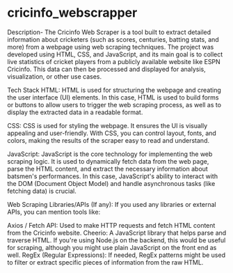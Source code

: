 # cricinfo_webscrapper

Description- The Cricinfo Web Scraper is a tool built to extract detailed information about cricketers (such as scores, centuries, batting stats, and more) from a webpage using web scraping techniques. The project was developed using HTML, CSS, and JavaScript, and its main goal is to collect live statistics of cricket players from a publicly available website like ESPN Cricinfo. This data can then be processed and displayed for analysis, visualization, or other use cases.

Tech Stack
HTML:
HTML is used for structuring the webpage and creating the user interface (UI) elements. In this case, HTML is used to build forms or buttons to allow users to trigger the web scraping process, as well as to display the extracted data in a readable format.

CSS:
CSS is used for styling the webpage. It ensures the UI is visually appealing and user-friendly. With CSS, you can control layout, fonts, and colors, making the results of the scraper easy to read and understand.

JavaScript:
JavaScript is the core technology for implementing the web scraping logic. It is used to dynamically fetch data from the web page, parse the HTML content, and extract the necessary information about batsmen's performances. In this case, JavaScript's ability to interact with the DOM (Document Object Model) and handle asynchronous tasks (like fetching data) is crucial.

Web Scraping Libraries/APIs (If any):
If you used any libraries or external APIs, you can mention tools like:

Axios / Fetch API: Used to make HTTP requests and fetch HTML content from the Cricinfo website.
Cheerio: A JavaScript library that helps parse and traverse HTML. If you're using Node.js on the backend, this would be useful for scraping, although you might use plain JavaScript on the front end as well.
RegEx (Regular Expressions): If needed, RegEx patterns might be used to filter or extract specific pieces of information from the raw HTML.

